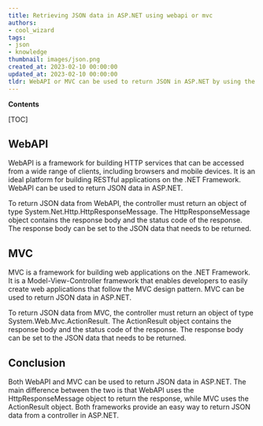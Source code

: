 ```yaml
---
title: Retrieving JSON data in ASP.NET using webapi or mvc
authors:
- cool_wizard
tags:
- json
- knowledge
thumbnail: images/json.png
created_at: 2023-02-10 00:00:00
updated_at: 2023-02-10 00:00:00
tldr: WebAPI or MVC can be used to return JSON in ASP.NET by using the JsonResult class.
---
```


**Contents**

[TOC]

## WebAPI
WebAPI is a framework for building HTTP services that can be accessed from a wide range of clients, including browsers and mobile devices. It is an ideal platform for building RESTful applications on the .NET Framework. WebAPI can be used to return JSON data in ASP.NET.

To return JSON data from WebAPI, the controller must return an object of type System.Net.Http.HttpResponseMessage. The HttpResponseMessage object contains the response body and the status code of the response. The response body can be set to the JSON data that needs to be returned.

## MVC
MVC is a framework for building web applications on the .NET Framework. It is a Model-View-Controller framework that enables developers to easily create web applications that follow the MVC design pattern. MVC can be used to return JSON data in ASP.NET.

To return JSON data from MVC, the controller must return an object of type System.Web.Mvc.ActionResult. The ActionResult object contains the response body and the status code of the response. The response body can be set to the JSON data that needs to be returned.

## Conclusion
Both WebAPI and MVC can be used to return JSON data in ASP.NET. The main difference between the two is that WebAPI uses the HttpResponseMessage object to return the response, while MVC uses the ActionResult object. Both frameworks provide an easy way to return JSON data from a controller in ASP.NET.
